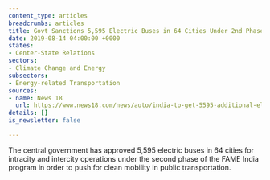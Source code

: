 ```yaml
---
content_type: articles
breadcrumbs: articles
title: Govt Sanctions 5,595 Electric Buses in 64 Cities Under 2nd Phase of FAME Scheme
date: 2019-08-14 04:00:00 +0000
states:
- Center-State Relations
sectors:
- Climate Change and Energy
subsectors:
- Energy-related Transportation
sources:
- name: News 18
  url: https://www.news18.com/news/auto/india-to-get-5595-additional-electric-buses-under-fame-ii-scheme-could-save-1-2-billion-litres-of-fuel-2264331.html
details: []
is_newsletter: false

---
```

The central government has approved 5,595 electric buses in 64 cities for intracity and intercity operations under the second phase of the FAME India program in order to push for clean mobility in public transportation.
